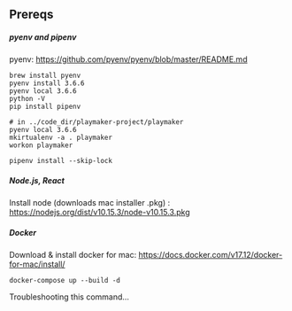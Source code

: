 ## Prereqs

##### pyenv and pipenv

pyenv: https://github.com/pyenv/pyenv/blob/master/README.md
```
brew install pyenv
pyenv install 3.6.6
pyenv local 3.6.6
python -V
pip install pipenv

# in ../code_dir/playmaker-project/playmaker
pyenv local 3.6.6
mkirtualenv -a . playmaker
workon playmaker

pipenv install --skip-lock 
```

##### Node.js, React

Install node (downloads mac installer .pkg) : https://nodejs.org/dist/v10.15.3/node-v10.15.3.pkg


##### Docker

Download & install docker for mac: https://docs.docker.com/v17.12/docker-for-mac/install/

`docker-compose up --build -d`

Troubleshooting this command...

